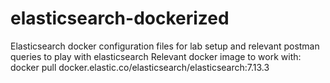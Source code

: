 # elasticsearch-dockerized
Elasticsearch docker configuration files for lab setup and relevant postman queries to play with elasticsearch
Relevant docker image to work with: docker pull docker.elastic.co/elasticsearch/elasticsearch:7.13.3
